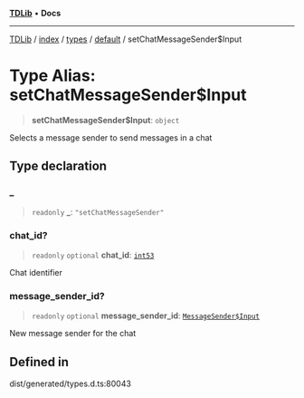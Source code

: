 [**TDLib**](../../../../../../README.md) • **Docs**

***

[TDLib](../../../../../../modules.md) / [index](../../../../../README.md) / [types](../../../README.md) / [default](../README.md) / setChatMessageSender$Input

# Type Alias: setChatMessageSender$Input

> **setChatMessageSender$Input**: `object`

Selects a message sender to send messages in a chat

## Type declaration

### \_

> `readonly` **\_**: `"setChatMessageSender"`

### chat\_id?

> `readonly` `optional` **chat\_id**: [`int53`](int53.md)

Chat identifier

### message\_sender\_id?

> `readonly` `optional` **message\_sender\_id**: [`MessageSender$Input`](MessageSender$Input.md)

New message sender for the chat

## Defined in

dist/generated/types.d.ts:80043
